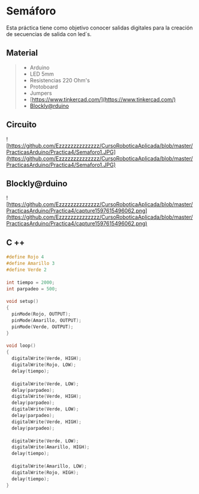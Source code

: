 # Semáforo

Esta práctica tiene como objetivo conocer salidas digitales para la creación de secuencias de salida con led´s.

## Material 
> - Arduino
> - LED 5mm 
> - Resistencias 220 Ohm's 
> - Protoboard
> - Jumpers
> - [https://www.tinkercad.com/](https://www.tinkercad.com/)
> - [Blockly@rduino](https://technologiescollege.github.io/Blockly-at-rduino/index.html)


## Circuito
![https://github.com/Ezzzzzzzzzzzzzz/CursoRoboticaAplicada/blob/master/PracticasArduino/Practica4/Semaforo1.JPG](https://github.com/Ezzzzzzzzzzzzzz/CursoRoboticaAplicada/blob/master/PracticasArduino/Practica4/Semaforo1.JPG)

## Blockly@rduino
![https://github.com/Ezzzzzzzzzzzzzz/CursoRoboticaAplicada/blob/master/PracticasArduino/Practica4/capture1597615496062.png](https://github.com/Ezzzzzzzzzzzzzz/CursoRoboticaAplicada/blob/master/PracticasArduino/Practica4/capture1597615496062.png)

## C ++

```c 
#define Rojo 4
#define Amarillo 3
#define Verde 2

int tiempo = 2000;
int parpadeo = 500;

void setup()
{
  pinMode(Rojo, OUTPUT);
  pinMode(Amarillo, OUTPUT);
  pinMode(Verde, OUTPUT);
}

void loop()
{
  digitalWrite(Verde, HIGH);
  digitalWrite(Rojo, LOW);
  delay(tiempo);
  
  digitalWrite(Verde, LOW);
  delay(parpadeo);
  digitalWrite(Verde, HIGH);
  delay(parpadeo);
  digitalWrite(Verde, LOW);
  delay(parpadeo);
  digitalWrite(Verde, HIGH);
  delay(parpadeo);

  digitalWrite(Verde, LOW);  
  digitalWrite(Amarillo, HIGH);
  delay(tiempo);  
  
  digitalWrite(Amarillo, LOW);
  digitalWrite(Rojo, HIGH);
  delay(tiempo);
}
```


<!--stackedit_data:
eyJoaXN0b3J5IjpbNDkwMjc5NzcwLC0xODU5NTk5NjQ0LC0xNz
U3NzQwMjcyLDQ4ODk1OTMxMywyMDc5NjE5NjMyLDE4Njc5ODQ2
NywtMTg1NTg1MjEwOSw5OTI1NzA2NTldfQ==
-->